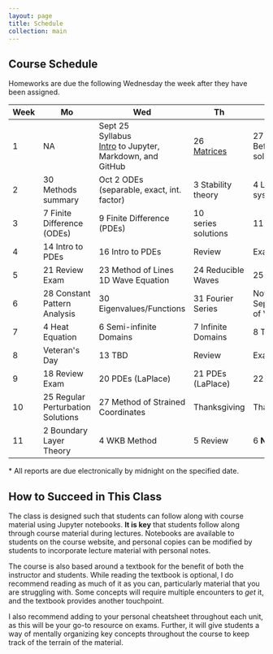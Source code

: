 ```yaml
---
layout: page
title: Schedule
collection: main
---
```


## Course Schedule

Homeworks are due the following Wednesday the week after they have been assigned.

| Week | Mo     | Wed    | Th     | Fr     | Homework | Reading |
| ---- | ------------- | ------------- | ------------- | ------------- | ------------ | ------ |
| 1    | NA            | Sept 25 <br> Syllabus <br> [Intro](https://raw.githubusercontent.com/uw-cheme512/uw-cheme512.github.io/master/notebooks/L1_Introduction.ipynb) to Jupyter, <br> Markdown, and GitHub      | 26 <br> [Matrices](https://raw.githubusercontent.com/uw-cheme512/uw-cheme512.github.io/master/notebooks/L3_matrices.ipynb) | 27 <br> Before you solve | [HW 1](https://github.com/uw-cheme512/hw1) | M 1 |
| 2    | 30 <br> Methods summary | Oct 2 ODEs <br> (separable, exact, int. factor) | 3 Stability theory  | 4 Linear systems | HW 2 | M 2-3 |
| 3    | 7 Finite Difference <br> (ODEs) | 9 Finite Difference <br> (PDEs) | 10 <br> series solutions | 11 TBD | HW 3 | Sod <br> M 4 |
| 4    | 14 Intro to PDEs | 16 Intro to PDEs | Review      | Exam 1       | HW 4 | M 5 |
| 5    | 21 Review Exam | 23 Method of Lines <br> 1D Wave Equation | 24 Reducible Waves | 25 Shocks | HW 5 | M 6 |
| 6    | 28 Constant Pattern Analysis | 30 Eigenvalues/Functions | 31 Fourier Series | Nov 1 Separation of Variables | HW 6 | M 7 |
| 7    | 4 Heat Equation | 6 Semi-infinite Domains | 7 Infinite Domains | 8 TBD      | NA | M 7 |
| 8    | Veteran's Day       | 13 TBD      | Review       | Exam 2       | HW 8 | NA |
| 9    | 18 Review Exam | 20 PDEs (LaPlace) | 21 PDEs (LaPlace) | 22 TBD      | NA  | M 8 |
| 10   | 25 Regular Perturbation Solutions | 27 Method of Strained Coordinates | Thanksgiving | Thanksgiving | HW 9 | M 9 |
| 11   | 2 Boundary Layer Theory | 4 WKB Method | 5 Review | 6 **No Class** | NA | M 9 |

\* All reports are due electronically by midnight on the specified date.

## How to Succeed in This Class

The class is designed such that students can follow along with course material using Jupyter notebooks. **It is key** that students follow along through course material during lectures. Notebooks are available to students on the course website, and personal copies can be modified by students to incorporate lecture material with personal notes.

The course is also based around a textbook for the benefit of both the instructor and students. While reading the textbook is optional, I do recommend reading as much of it as you can, particularly material that you are struggling with. Some concepts will require multiple encounters to *get* it, and the textbook provides another touchpoint.

I also recommend adding to your personal cheatsheet throughout each unit, as this will be your go-to resource on exams. Further, it will give students a way of mentally organizing key concepts throughout the course to keep track of the terrain of the material.
